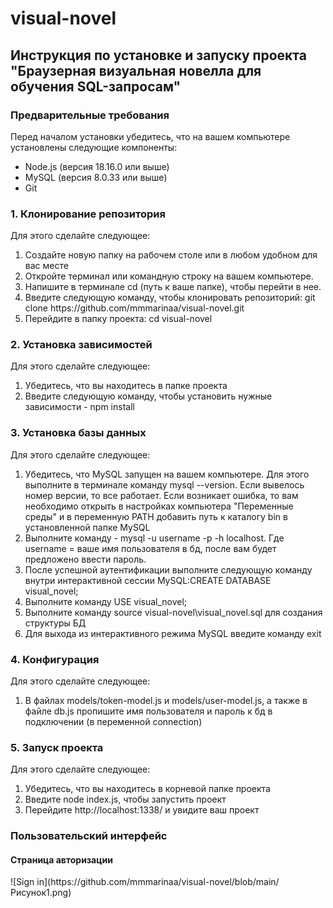 # visual-novel

<h2>Инструкция по установке и запуску проекта "Браузерная визуальная новелла для обучения SQL-запросам"</h2>
<h3>Предварительные требования</h3>
<p>Перед началом установки убедитесь, что на вашем компьютере установлены следующие компоненты:</p>
<ul>
    <li>Node.js (версия 18.16.0 или выше)</li>
    <li>MySQL (версия 8.0.33 или выше)</li>
    <li>Git</li>
</ul>

<h3>1. Клонирование репозитория</h3>
<p>Для этого сделайте следующее:</p>
<ol>
    <li>Создайте новую папку на рабочем столе или в любом удобном для вас месте</li>
    <li>Откройте терминал или командную строку на вашем компьютере.</li>
    <li>Напишите в терминале cd (путь к ваше папке), чтобы перейти в нее.</li>
    <li>Введите следующую команду, чтобы клонировать репозиторий: git clone https://github.com/mmmarinaa/visual-novel.git</li>
    <li>Перейдите в папку проекта: cd visual-novel</li>
</ol>

<h3>2. Установка зависимостей</h3>
<p>Для этого сделайте следующее:</p>
<ol>
    <li>Убедитесь, что вы находитесь в папке проекта</li>
    <li>Введите следующую команду, чтобы установить нужные зависимости - npm install</li>
</ol>

<h3>3. Установка базы данных</h3>
<p>Для этого сделайте следующее:</p>
<ol>
    <li>Убедитесь, что MySQL запущен на вашем компьютере. Для этого выполните в терминале команду mysql --version. Если вывелось номер версии, то все работает. Если возникает ошибка, то вам необходимо открыть в настройках компьютера "Переменные среды" и в переменную PATH добавить путь к каталогу bin в установленной папке MySQL</li>
    <li>Выполните команду -  mysql -u username -p -h localhost. Где username = ваше имя пользователя в бд, после вам будет предложено ввести пароль.</li>
    <li>После успешной аутентификации выполните следующую команду внутри интерактивной сессии MySQL:CREATE DATABASE visual_novel;</li>
    <li>Выполните команду USE visual_novel;</li>
    <li>Выполните команду source visual-novel\visual_novel.sql для создания структуры БД</li>
    <li>Для выхода из интерактивного режима MySQL введите команду exit</li>
</ol>

<h3>4. Конфигурация</h3>
<p>Для этого сделайте следующее:</p>
<ol>
    <li>В файлах models/token-model.js и models/user-model.js, а также в файле db.js пропишите имя пользователя и пароль к бд в подключении (в переменной connection)</li>
</ol>

<h3>5. Запуск проекта</h3>
<p>Для этого сделайте следующее:</p>
<ol>
    <li>Убедитесь, что вы находитесь в корневой папке проекта</li>
    <li>Введите node index.js, чтобы запустить проект</li>
    <li>Перейдите http://localhost:1338/ и увидите ваш проект</li>
</ol>

<h3>Пользовательский интерфейс</h3>

<h4> Страница авторизации </h4>
![Sign in](https://github.com/mmmarinaa/visual-novel/blob/main/Рисунок1.png)





